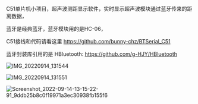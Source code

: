 C51单片机小项目，超声波测距显示软件，实时显示超声波模块通过蓝牙传来的距离数据，

蓝牙是经典蓝牙，蓝牙模块用的是HC-06，

C51接线和代码请看这里 https://github.com/bunny-chz/BTSerial_C51

蓝牙封装库引用的是 HBluetooth: https://github.com/g-HJY/HBluetooth

![IMG_20220914_131544](https://user-images.githubusercontent.com/57706599/190065437-70d040b7-cf90-4380-9529-df98c078ccfc.jpg)

![IMG_20220914_131551](https://user-images.githubusercontent.com/57706599/190065453-4a0a46f9-0cd9-4376-b016-9dc5f4006930.jpg)

![Screenshot_2022-09-14-13-15-22-91_9ddb25b8c0f19971a3ec30938fb155f6](https://user-images.githubusercontent.com/57706599/190065466-3990671c-816c-4284-99f2-87e00d9f3d45.jpg)
